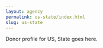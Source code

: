 ```yaml
---
layout: agency
permalink: us-state/index.html
slug: us-state
---
```


Donor profile for US, State goes here.
